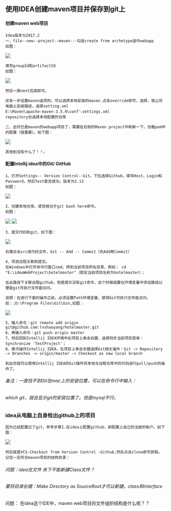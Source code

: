 ## 使用IDEA创建maven项目并保存到git上 ##

#### 创建maven web项目 ####
	
	Idea版本为2017.2
	一、file--new--project--maven---勾选create from archetype选中webapp
	如图：

![](http://i.imgur.com/ASLn8qJ.jpg)
	
	填写groupId和artifactId
	如图：

![](http://i.imgur.com/wPIdf1d.png)
	
	然后一直next完成即可。
	
	还有一步设置maven选项的，可以选择本地安装的maven.点击override即可，选择，我公司电脑上安装路径，选择setting.xml
	E:\Maven\apache-maven-3.5.0\conf＼settings.xml
	repository也选择本地配置的仓库
	
	二、此时已是maven的webapp项目了，需要在右侧的Maven project中刷新一下，加载pom中的配置（很重要）。如下图：
	
![](http://i.imgur.com/eIjSp2N.png)
	
	其他到没有什么了！！。

#### 配置Intellij idea中的Git/ GitHub ####

	1、打开Settings-- Version Control--Git。下拉选择Github，填写Host、Login和Password，然后Test是否成功。版本为2.13
	如图：
![](http://i.imgur.com/53sQnXi.png)


	2、创建本地仓库。感觉相当于git bash here命令。
	如图：
![](http://i.imgur.com/wNHbpsv.png)
![](http://i.imgur.com/PA6pX2S.png)
	
	3、提交代码到git，如下图：
![](http://i.imgur.com/vlkR0ao.png)
	
	右键点击src或代码文件，Git -- Add -- Commit（先Add再Commit）
	
	4、项目远程关联和提交。
	在Windows中打开命令行窗口cmd，转到当前项目所在目录，例如： cd "E:\ideaWebProject\hotelmaster"（假定当前项目名称为hotelmaster）；
	
	在此路径下关联远程github，但是提示没有git命令，这个时候就要在环境变量中添加路径以便能git可执行文件能访问。
	
	说明：在进行下面的操作之前，必须设置Path环境变量，使得Git可执行文件能访问，如：;D:\Program Files\Git\bin,如图：
![](http://i.imgur.com/Ka4csg6.png)
	
	5、输入命令：git remote add origin git@github.com:lvshaoyang/hotelmaster.git
	6、再输入命令：git push origin master
	7、然后回到Intellij IDEA环境中在项目上单击右键，选择同步当前项目菜单：Synchronize 'TestProject'；
	8、再次操作Intellij IDEA，在项目上单击右键选择Git相关操作：Git -> Repository -> Branches -> origin/master -> Checkout as new local branch
	
	到此你就可以使用Intellij IDEA的Git插件将本地与远程仓库中的代码进行pull/push的操作了。
	

###### 备注：一直找不到Git在mac上的安装位置，可以在命令行中输入：
######     which git，就会显示git的安装位置了。但是mysql不行。

### idea从电脑上自身检出github上的项目
    
    因为已经配置过了git，参考步骤1.在idea上配置github，即配置上自己的注册的帐户。如下图：

![](/Users/lvshaoyang/Downloads/A6F5B6E9-1E8F-4BDF-BF9B-13D37279B810.png)
    
    然后就是VCS-Checkout from Version Control -Github,然后点击clone即可获取。
    记住一定符合maven项目的结构目录：
###### 问题：idea在文件 夹下不能新建Class文件？
###### 要将目录右键：Make Directory as SourceRoot才可以新建。class和interface
    
问题：
    在idea这个IDE中，maven web项目的文件组织结构是什么呢？？
    
	